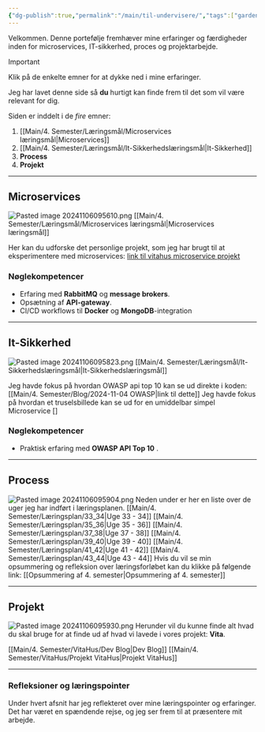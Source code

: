```yaml
---
{"dg-publish":true,"permalink":"/main/til-undervisere/","tags":["gardenEntry"],"created":"2024-11-06T08:03:50.650+01:00"}
---
```


Velkommen.
Denne portefølje fremhæver mine erfaringer og færdigheder inden for microservices, IT-sikkerhed, proces og projektarbejde.

> [!IMPORTANT]
> Klik på de enkelte emner for at dykke ned i mine erfaringer.

Jeg har lavet denne side så **du** hurtigt kan finde frem til det som vil være relevant for dig.

Siden er inddelt i de *fire* emner:
1. [[Main/4. Semester/Læringsmål/Microservices læringsmål\|Microservices]]
2. [[Main/4. Semester/Læringsmål/It-Sikkerhedslæringsmål\|It-Sikkerhed]]
3. **Process**
4. **Projekt**

---
## Microservices
![Pasted image 20241106095610.png](/img/user/Pasted%20image%2020241106095610.png)
[[Main/4. Semester/Læringsmål/Microservices læringsmål\|Microservices læringsmål]]

Her kan du udforske det personlige projekt, som jeg har brugt til at eksperimentere med microservices:
[link til vitahus microservice projekt](https://github.com/Abarbesgaard/Vita_Microservice)
### Nøglekompetencer 
- Erfaring med **RabbitMQ** og **message brokers**.
- Opsætning af **API-gateway**.
- CI/CD workflows til **Docker** og **MongoDB**-integration

---
## It-Sikkerhed
![Pasted image 20241106095823.png](/img/user/Pasted%20image%2020241106095823.png)
[[Main/4. Semester/Læringsmål/It-Sikkerhedslæringsmål\|It-Sikkerhedslæringsmål]]

Jeg havde fokus på hvordan OWASP api top 10 kan se ud direkte i koden:
[[Main/4. Semester/Blog/2024-11-04 OWASP\|link til dette]]
Jeg havde fokus på hvordan et truselsbillede kan se ud for en umiddelbar simpel Microservice
[]

### Nøglekompetencer 
- Praktisk erfaring med **OWASP API Top 10** .

---
## Process
![Pasted image 20241106095904.png](/img/user/Pasted%20image%2020241106095904.png)
Neden under er her en liste over de uger jeg har indført i læringsplanen.
[[Main/4. Semester/Læringsplan/33_34\|Uge 33 - 34]]
[[Main/4. Semester/Læringsplan/35_36\|Uge 35 - 36]]
[[Main/4. Semester/Læringsplan/37_38\|Uge 37 - 38]]
[[Main/4. Semester/Læringsplan/39_40\|Uge 39 - 40]]
[[Main/4. Semester/Læringsplan/41_42\|Uge 41 - 42]]
[[Main/4. Semester/Læringsplan/43_44\|Uge 43 - 44]]
Hvis du vil se min opsummering og refleksion over læringsforløbet kan du klikke på følgende link:
[[Opsummering af 4. semester\|Opsummering af 4. semester]]

---
## Projekt
![Pasted image 20241106095930.png](/img/user/Pasted%20image%2020241106095930.png)
Herunder vil du kunne finde alt hvad du skal bruge for at finde ud af hvad vi lavede i vores  projekt: **Vita**.

[[Main/4. Semester/VitaHus/Dev Blog\|Dev Blog]]
[[Main/4. Semester/VitaHus/Projekt VitaHus\|Projekt VitaHus]]

---
### Refleksioner og læringspointer 
Under hvert afsnit har jeg reflekteret over mine læringspointer og erfaringer. Det har været en spændende rejse, og jeg ser frem til at præsentere mit arbejde.